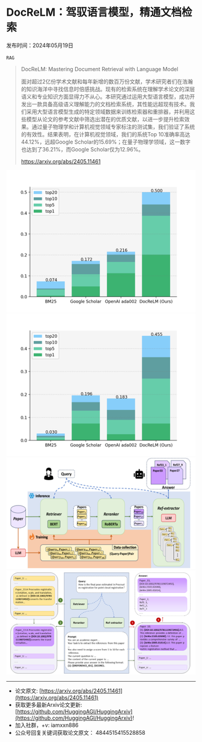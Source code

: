 # DocReLM：驾驭语言模型，精通文档检索
发布时间：2024年05月19日

`RAG`
> DocReLM: Mastering Document Retrieval with Language Model
>
> 面对超过2亿份学术文献和每年新增的数百万份文献，学术研究者们在浩瀚的知识海洋中寻找信息时倍感挑战。现有的检索系统在理解学术论文的深层语义和专业知识方面显得力不从心。本研究通过运用大型语言模型，成功开发出一款具备高级语义理解能力的文档检索系统，其性能远超现有技术。我们采用大型语言模型生成的特定领域数据来训练检索器和重排器，并利用这些模型从论文的参考文献中筛选出潜在的优质文献，以进一步提升检索效果。通过量子物理学和计算机视觉领域专家标注的测试集，我们验证了系统的有效性。结果表明，在计算机视觉领域，我们的系统Top 10准确率高达44.12%，远超Google Scholar的15.69%；在量子物理学领域，这一数字也达到了36.21%，而Google Scholar仅为12.96%。
>
> https://arxiv.org/abs/2405.11461

![](https://raw.githubusercontent.com/HuggingAGI/HuggingArxiv/main/paper_images/2405.11461/quantum_acc.png)
![](https://raw.githubusercontent.com/HuggingAGI/HuggingArxiv/main/paper_images/2405.11461/cv_acc.png)
![](https://raw.githubusercontent.com/HuggingAGI/HuggingArxiv/main/paper_images/2405.11461/x1.png)
![](https://raw.githubusercontent.com/HuggingAGI/HuggingArxiv/main/paper_images/2405.11461/reference_extraction2.png)

<hr />

- 论文原文: [https://arxiv.org/abs/2405.11461](https://arxiv.org/abs/2405.11461)
- 获取更多最新Arxiv论文更新: [https://github.com/HuggingAGI/HuggingArxiv](https://github.com/HuggingAGI/HuggingArxiv)!
- 加入社群，+v: iamxxn886
- 公众号回复关键词获取论文原文： 4844515415528858